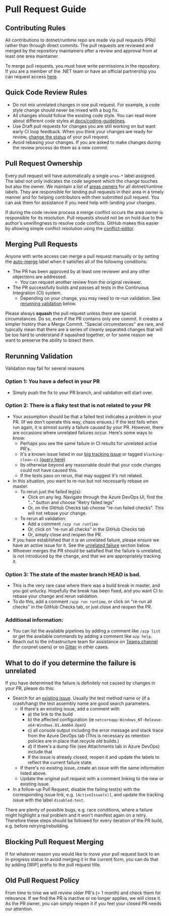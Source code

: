 # Pull Request Guide

## Contributing Rules
All contributions to dotnet/runtime repo are made via pull requests (PRs) rather than through direct commits. The pull requests are reviewed and merged by the repository maintainers after a review and approval from at least one area maintainer.

To merge pull requests, you must have write permissions in the repository. If you are a member of the .NET team or have an official partnership you can request access [here](https://repos.opensource.microsoft.com/dotnet/teams/dotnet-corefx/join/).

## Quick Code Review Rules

* Do not mix unrelated changes in one pull request. For example, a code style change should never be mixed with a bug fix.
* All changes should follow the existing code style. You can read more about different code styles at [docs/coding-guidelines](coding-guidelines/).
* Use Draft pull requests for changes you are still working on but want early CI loop feedback. When you think your changes are ready for review, [change the status](https://help.github.com/en/github/collaborating-with-issues-and-pull-requests/changing-the-stage-of-a-pull-request) of your pull request.
* Avoid rebasing your changes. If you are asked to make changes during the review process do them as a new commit.

## Pull Request Ownership

Every pull request will have automatically a single `area-*` label assigned. The label not only indicates the code segment which the change touches but also the owner. We maintain a list of [areas owners](area-owners.md) for all dotnet/runtime labels. They are responsible for landing pull requests in their area in a timely manner and for helping contributors with their submitted pull request. You can ask them for assistance if you need help with landing your changes.

If during the code review process a merge conflict occurs the area owner is responsible for its resolution. Pull requests should not be on hold due to the author's unwillingness to resolve code conflicts. GitHub makes this easier by allowing simple conflict resolution using the [conflict-editor](https://help.github.com/en/github/collaborating-with-issues-and-pull-requests/resolving-a-merge-conflict-on-github).

## Merging Pull Requests

Anyone with write access can merge a pull request manually or by setting the [auto-merge](/labels/auto-merge) label when it satisfies all of the following conditions:

* The PR has been approved by at least one reviewer and any other objections are addressed.
    * You can request another review from the original reviewer.
* The PR successfully builds and passes all tests in the Continuous Integration (CI) system.
    * Depending on your change, you may need to re-run validation. See [rerunning validation](#rerunning-validation) below.

Please always **squash** the pull request unless there are special circumstances. Do so, even if the PR contains only one commit. It creates a simpler history than a Merge Commit. "Special circumstances" are rare, and typically mean that there are a series of cleanly separated changes that will be too hard to understand if squashed together, or for some reason we want to preserve the ability to bisect them.

## Rerunning Validation

Validation may fail for several reasons

### Option 1: You have a defect in your PR

* Simply push the fix to your PR branch, and validation will start over.

### Option 2: There is a flaky test that is not related to your PR

* Your assumption should be that a failed test indicates a problem in your PR. (If we don't operate this way, chaos ensues.) If the test fails when run again, it is almost surely a failure caused by your PR. However, there are occasions where unrelated failures occur. Here's some ways to know:
  * Perhaps you see the same failure in CI results for unrelated active PR's.
  * It's a known issue listed in our [big tracking issue](https://github.com/dotnet/runtime/issues/702) or tagged `blocking-clean-ci` [(query here)](https://github.com/dotnet/runtime/issues?utf8=%E2%9C%93&q=is%3Aissue+is%3Aopen+label%3Ablocking-clean-ci+)
  * Its otherwise beyond any reasonable doubt that your code changes could not have caused this.
  * If the tests pass on rerun, that may suggest it's not related.
* In this situation, you want to re-run but not necessarily rebase on master.
  * To rerun just the failed leg(s):
    * Click on any leg. Navigate through the Azure DevOps UI, find the "..." button and choose "Retry failed legs"
    * Or, on the GitHub Checks tab choose "re-run failed checks". This will not rebase your change.
  * To rerun all validation:
    * Add a comment `/azp run runtime`
    * Or, click on "re-run all checks" in the GitHub Checks tab
    * Or, simply close and reopen the PR.
* If you have established that it is an unrelated failure, please ensure we have an active issue for it. See the [unrelated failure](#unrelated-failure) section below.
* Whoever merges the PR should be satisfied that the failure is unrelated, is not introduced by the change, and that we are appropriately tracking it.

### Option 3: The state of the master branch HEAD is bad.

* This is the very rare case where there was a build break in master, and you got unlucky. Hopefully the break has been fixed, and you want CI to rebase your change and rerun validation.
* To do this, add a comment `/azp run runtime`, or click on "re-run all checks" in the GitHub Checks tab, or just close and reopen the PR.

### Additional information:
  * You can list the available pipelines by adding a comment like `/azp list` or get the available commands by adding a comment like `azp help`.
  * Reach out to the infrastructure team for assistance on [Teams channel](https://teams.microsoft.com/l/channel/19%3ab27b36ecd10a46398da76b02f0411de7%40thread.skype/Infrastructure?groupId=014ca51d-be57-47fa-9628-a15efcc3c376&tenantId=72f988bf-86f1-41af-91ab-2d7cd011db47) (for corpnet users) or on [Gitter](https://gitter.im/dotnet/community) in other cases.

## What to do if you determine the failure is unrelated

If you have determined the failure is definitely not caused by changes in your PR, please do this:

* Search for an [existing issue](https://github.com/dotnet/runtime/issues). Usually the test method name or (if a crash/hang) the test assembly name are good search parameters.
  * If there's an existing issue, add a comment with
    * a) the link to the build
    * b) the affected configuration (ie `netcoreapp-Windows_NT-Release-x64-Windows.81.Amd64.Open`)
    * c) all console output including the error message and stack trace from the Azure DevOps tab (This is necessary as retention policies are in place that recycle _old_ builds.)
    * d) if there's a dump file (see Attachments tab in Azure DevOps) include that
    * If the issue is already closed, reopen it and update the labels to reflect the current failure state.
  * If there's no existing issue, create an issue with the same information listed above.
  * Update the original pull request with a comment linking to the new or existing issue.
* In a follow-up Pull Request, disable the failing test(s) with the corresponding issue link, e.g. `[ActiveIssue(x)]`, and update the tracking issue with the label `disabled-test`.

There are plenty of possible bugs, e.g. race conditions, where a failure might highlight a real problem and it won't manifest again on a retry. Therefore these steps should be followed for every iteration of the PR build, e.g. before retrying/rebuilding.

## Blocking Pull Request Merging

If for whatever reason you would like to move your pull request back to an in-progress status to avoid merging it in the current form, you can do that by adding [WIP] prefix to the pull request title.

## Old Pull Request Policy

From time to time we will review older PR's (> 1 month) and check them for relevance. If we find the PR is inactive or no longer applies, we will close it. As the PR owner, you can simply reopen it if you feel your closed PR needs our attention.
